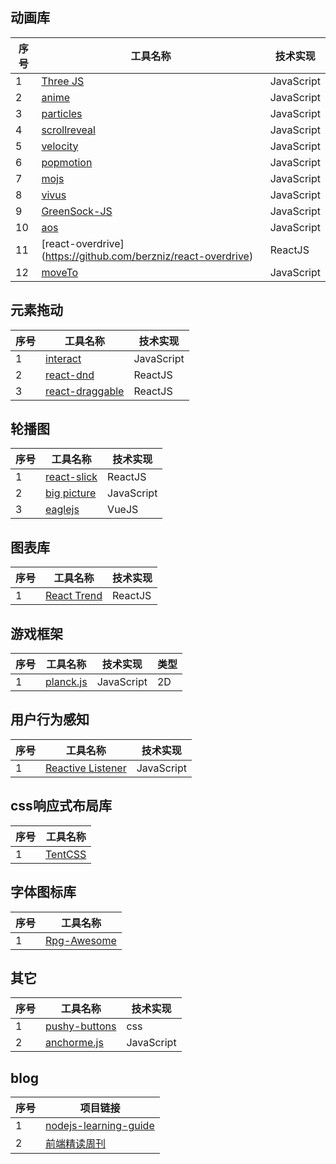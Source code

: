 ## 动画库

序号 | 工具名称 | 技术实现
--- | --- | ---
1 | [Three JS](https://github.com/mrdoob/three.js) | JavaScript
2 | [anime](https://github.com/juliangarnier/anime) | JavaScript
3 | [particles](https://github.com/VincentGarreau/particles.js) | JavaScript
4 | [scrollreveal](https://github.com/jlmakes/scrollreveal) | JavaScript
5 | [velocity](https://github.com/julianshapiro/velocity) | JavaScript
6 | [popmotion](https://github.com/Popmotion/popmotion) | JavaScript
7 | [mojs](https://github.com/legomushroom/mojs) | JavaScript
8 | [vivus](https://github.com/maxwellito/vivus) | JavaScript
9 | [GreenSock-JS](https://github.com/greensock/GreenSock-JS) | JavaScript
10 | [aos](https://github.com/michalsnik/aos) | JavaScript
11 | [react-overdrive] (https://github.com/berzniz/react-overdrive) | ReactJS
12 | [moveTo](https://hsnaydd.github.io/moveTo/demo/)  | JavaScript


## 元素拖动

序号 | 工具名称 | 技术实现
--- | --- | ---
1 | [interact](https://github.com/taye/interact.js)  | JavaScript
2 | [react-dnd](https://github.com/react-dnd/react-dnd) | ReactJS
3 | [react-draggable](https://github.com/mzabriskie/react-draggable) | ReactJS

## 轮播图

序号 | 工具名称 | 技术实现
--- | --- | ---
1 | [react-slick](https://github.com/akiran/react-slick) | ReactJS
2 | [big picture](https://henrygd.me/bigpicture/) | JavaScript 
3 | [eaglejs](https://zulko.github.io/eaglejs-demo/#/) | VueJS

## 图表库

序号 | 工具名称 | 技术实现
--- | --- | ---
1 | [React Trend](https://unsplash.github.io/react-trend/) | ReactJS

## 游戏框架

序号 | 工具名称 | 技术实现 | 类型
--- | --- | --- | ---
1 | [planck.js](http://piqnt.com/planck.js/) | JavaScript | 2D


## 用户行为感知
序号 | 工具名称 | 技术实现
--- | --- | ---
1 | [Reactive Listener](https://zurb.com/playground/reactive-animation-listener#) | JavaScript

## css响应式布局库

序号 | 工具名称
--- | ---
1 | [TentCSS](https://css.sitetent.com/)

## 字体图标库

序号 | 工具名称
--- | ---
1 | [Rpg-Awesome](http://nagoshiashumari.github.io/Rpg-Awesome/)

## 其它

序号 | 工具名称 | 技术实现
--- | --- | ---
1 | [pushy-buttons](https://iraul.github.io/pushy-buttons/) | css
2 | [anchorme.js](http://alexcorvi.github.io/anchorme.js/) | JavaScript

## blog

序号 | 项目链接
--- | ---
1 | [nodejs-learning-guide](https://github.com/chyingp/nodejs-learning-guide)
2 | [前端精读周刊](https://github.com/dt-fe/weekly)
